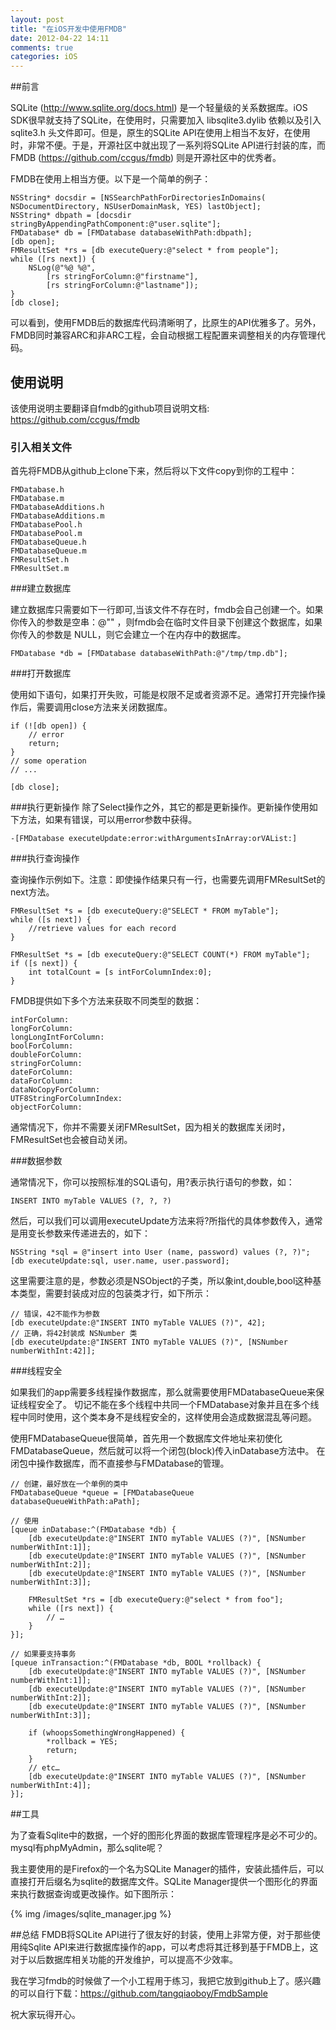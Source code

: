 ```yaml
---
layout: post
title: "在iOS开发中使用FMDB"
date: 2012-04-22 14:11
comments: true
categories: iOS
---
```


##前言

SQLite (<http://www.sqlite.org/docs.html>) 是一个轻量级的关系数据库。iOS SDK很早就支持了SQLite，在使用时，只需要加入 libsqlite3.dylib 依赖以及引入 sqlite3.h 头文件即可。但是，原生的SQLite API在使用上相当不友好，在使用时，非常不便。于是，开源社区中就出现了一系列将SQLite API进行封装的库，而FMDB (<https://github.com/ccgus/fmdb>) 则是开源社区中的优秀者。

<!-- more -->

FMDB在使用上相当方便。以下是一个简单的例子：

``` objc
NSString* docsdir = [NSSearchPathForDirectoriesInDomains( NSDocumentDirectory, NSUserDomainMask, YES) lastObject];NSString* dbpath = [docsdir stringByAppendingPathComponent:@"user.sqlite"]; 
FMDatabase* db = [FMDatabase databaseWithPath:dbpath];[db open];FMResultSet *rs = [db executeQuery:@"select * from people"];
while ([rs next]) {    NSLog(@"%@ %@",        [rs stringForColumn:@"firstname"], 
        [rs stringForColumn:@"lastname"]);}[db close];
```

可以看到，使用FMDB后的数据库代码清晰明了，比原生的API优雅多了。另外，FMDB同时兼容ARC和非ARC工程，会自动根据工程配置来调整相关的内存管理代码。

## 使用说明

该使用说明主要翻译自fmdb的github项目说明文档: <https://github.com/ccgus/fmdb>

### 引入相关文件

首先将FMDB从github上clone下来，然后将以下文件copy到你的工程中：

```
FMDatabase.h
FMDatabase.m
FMDatabaseAdditions.h
FMDatabaseAdditions.m
FMDatabasePool.h
FMDatabasePool.m
FMDatabaseQueue.h
FMDatabaseQueue.m
FMResultSet.h
FMResultSet.m
```
###建立数据库

建立数据库只需要如下一行即可,当该文件不存在时，fmdb会自己创建一个。如果你传入的参数是空串：@"" ，则fmdb会在临时文件目录下创建这个数据库，如果你传入的参数是 NULL，则它会建立一个在内存中的数据库。

``` objc
FMDatabase *db = [FMDatabase databaseWithPath:@"/tmp/tmp.db"];
```

###打开数据库

使用如下语句，如果打开失败，可能是权限不足或者资源不足。通常打开完操作操作后，需要调用close方法来关闭数据库。

``` objc
if (![db open]) {
    // error 
    return;
}
// some operation
// ...

[db close];
```

###执行更新操作
除了Select操作之外，其它的都是更新操作。更新操作使用如下方法，如果有错误，可以用error参数中获得。

``` objc
-[FMDatabase executeUpdate:error:withArgumentsInArray:orVAList:]
```

###执行查询操作

查询操作示例如下。注意：即使操作结果只有一行，也需要先调用FMResultSet的next方法。

``` objc
FMResultSet *s = [db executeQuery:@"SELECT * FROM myTable"];
while ([s next]) {
    //retrieve values for each record
}

FMResultSet *s = [db executeQuery:@"SELECT COUNT(*) FROM myTable"];
if ([s next]) {
    int totalCount = [s intForColumnIndex:0];
}

```

FMDB提供如下多个方法来获取不同类型的数据：

``` objc
intForColumn:
longForColumn:
longLongIntForColumn:
boolForColumn:
doubleForColumn:
stringForColumn:
dateForColumn:
dataForColumn:
dataNoCopyForColumn:
UTF8StringForColumnIndex:
objectForColumn:
```

通常情况下，你并不需要关闭FMResultSet，因为相关的数据库关闭时，FMResultSet也会被自动关闭。

###数据参数

通常情况下，你可以按照标准的SQL语句，用?表示执行语句的参数，如：

```
INSERT INTO myTable VALUES (?, ?, ?)
```

然后，可以我们可以调用executeUpdate方法来将?所指代的具体参数传入，通常是用变长参数来传递进去的，如下：

``` 
NSString *sql = @"insert into User (name, password) values (?, ?)";
[db executeUpdate:sql, user.name, user.password];
```

这里需要注意的是，参数必须是NSObject的子类，所以象int,double,bool这种基本类型，需要封装成对应的包装类才行，如下所示：

```
// 错误，42不能作为参数
[db executeUpdate:@"INSERT INTO myTable VALUES (?)", 42];
// 正确，将42封装成 NSNumber 类
[db executeUpdate:@"INSERT INTO myTable VALUES (?)", [NSNumber numberWithInt:42]];
```

###线程安全

如果我们的app需要多线程操作数据库，那么就需要使用FMDatabaseQueue来保证线程安全了。
切记不能在多个线程中共同一个FMDatabase对象并且在多个线程中同时使用，这个类本身不是线程安全的，这样使用会造成数据混乱等问题。

使用FMDatabaseQueue很简单，首先用一个数据库文件地址来初使化FMDatabaseQueue，然后就可以将一个闭包(block)传入inDatabase方法中。
在闭包中操作数据库，而不直接参与FMDatabase的管理。

``` objc
// 创建，最好放在一个单例的类中
FMDatabaseQueue *queue = [FMDatabaseQueue databaseQueueWithPath:aPath];

// 使用
[queue inDatabase:^(FMDatabase *db) {
    [db executeUpdate:@"INSERT INTO myTable VALUES (?)", [NSNumber numberWithInt:1]];
    [db executeUpdate:@"INSERT INTO myTable VALUES (?)", [NSNumber numberWithInt:2]];
    [db executeUpdate:@"INSERT INTO myTable VALUES (?)", [NSNumber numberWithInt:3]];

    FMResultSet *rs = [db executeQuery:@"select * from foo"];
    while ([rs next]) {
        // …
    }
}];

// 如果要支持事务
[queue inTransaction:^(FMDatabase *db, BOOL *rollback) {
    [db executeUpdate:@"INSERT INTO myTable VALUES (?)", [NSNumber numberWithInt:1]];
    [db executeUpdate:@"INSERT INTO myTable VALUES (?)", [NSNumber numberWithInt:2]];
    [db executeUpdate:@"INSERT INTO myTable VALUES (?)", [NSNumber numberWithInt:3]];

    if (whoopsSomethingWrongHappened) {
        *rollback = YES;
        return;
    }
    // etc…
    [db executeUpdate:@"INSERT INTO myTable VALUES (?)", [NSNumber numberWithInt:4]];
}];

```
##工具

为了查看Sqlite中的数据，一个好的图形化界面的数据库管理程序是必不可少的。mysql有phpMyAdmin，那么sqlite呢？

我主要使用的是Firefox的一个名为SQLite Manager的插件，安装此插件后，可以直接打开后缀名为sqlite的数据库文件。SQLite Manager提供一个图形化的界面来执行数据查询或更改操作。如下图所示：

{% img /images/sqlite_manager.jpg %}

##总结
FMDB将SQLite API进行了很友好的封装，使用上非常方便，对于那些使用纯Sqlite API来进行数据库操作的app，可以考虑将其迁移到基于FMDB上，这对于以后数据库相关功能的开发维护，可以提高不少效率。

我在学习fmdb的时候做了一个小工程用于练习，我把它放到github上了。感兴趣的可以自行下载：<https://github.com/tangqiaoboy/FmdbSample> 

祝大家玩得开心。